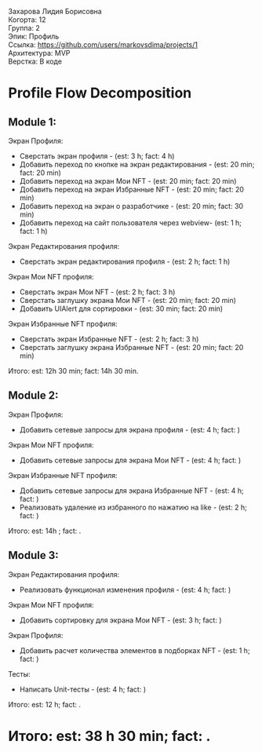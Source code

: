 Захарова Лидия Борисовна
<br /> Когорта: 12
<br /> Группа: 2
<br /> Эпик: Профиль
<br /> Ссылка: https://github.com/users/markovsdima/projects/1
<br /> Архитектура: MVP
<br /> Верстка: В коде


# Profile Flow Decomposition

## Module 1:

Экран Профиля:
- Сверстать экран профиля - (est: 3 h; fact: 4 h)
- Добавить переход по кнопке на экран редактирования - (est: 20 min; fact: 20 min)
- Добавить переход на экран Мои NFT - (est: 20 min; fact: 20 min)
- Добавить переход на экран Избранные NFT - (est: 20 min; fact: 20 min)
- Добавить переход на экран о разработчике - (est: 20 min; fact: 30 min)
- Добавить переход на сайт пользователя через webview- (est: 1 h; fact: 1 h)

Экран Редактирования профиля:
- Сверстать экран редактирования профиля - (est: 2 h; fact: 1 h)

Экран Мои NFT профиля:
- Сверстать экран Мои NFT - (est: 2 h; fact: 3 h)
- Сверстать заглушку экрана Мои NFT - (est: 20 min; fact: 20 min)
- Добавить UIAlert для сортировки - (est: 30 min; fact: 20 min)

Экран Избранные NFT профиля:
- Сверстать экран Избранные NFT - (est: 2 h; fact: 3 h)
- Сверстать заглушку экрана Избранные NFT - (est: 20 min; fact: 20 min)

Итого: est: 12h 30 min; fact: 14h 30 min.

## Module 2:

Экран Профиля:
- Добавить сетевые запросы  для экрана профиля - (est: 4 h; fact: )

Экран Мои NFT профиля:
- Добавить сетевые запросы  для экрана Мои NFT - (est: 4 h; fact: )

Экран Избранные NFT профиля:
- Добавить сетевые запросы  для экрана Избранные NFT - (est: 4 h; fact: )
- Реализовать удаление из избранного по нажатию на like - (est: 2 h; fact: )

Итого: est: 14h ; fact: .

## Module 3:

Экран Редактирования профиля:
- Реализовать функционал  изменения профиля - (est: 4 h; fact: )

Экран Мои NFT профиля:
- Добавить сортировку для экрана Мои NFT - (est: 3 h; fact: )

Экран Профиля:
- Добавить расчет количества элементов в подборках NFT - (est: 1 h; fact: )

Тесты:
- Написать Unit-тесты - (est: 4 h; fact: )

Итого: est: 12 h; fact: .


# Итого: est: 38 h 30 min; fact: .
